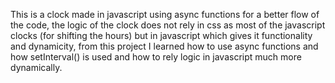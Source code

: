 This is a clock made in javascript using async functions for a better flow of the code, the logic of the clock does not rely in css as most of the javascript clocks (for shifting the hours) but in javascript which gives it functionality and dynamicity, from this project I learned how to use async functions and how setInterval() is used and how to rely logic in javascript much more dynamically.
